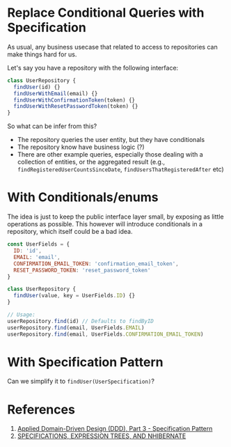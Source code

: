# Replace Conditional Queries with Specification

As usual, any business usecase that related to access to repositories can make things hard for us.

Let's say you have a repository with the following interface:

```js
class UserRepository {
  findUser(id) {}
  findUserWithEmail(email) {}
  findUserWithConfirmationToken(token) {}
  findUserWithResetPasswordToken(token) {}
}
```

So what can be infer from this?
- The repository queries the user entity, but they have conditionals
- The repository know have business logic (?)
- There are other example queries, especially those dealing with a collection of entities, or the aggregated result (e.g., `findRegisteredUserCountsSinceDate`, `findUsersThatRegisteredAfter` etc)


# With Conditionals/enums

The idea is just to keep the public interface layer small, by exposing as little operations as possible. This however will introduce conditionals in a repository, which itself could be a bad idea.
```js
const UserFields = {
  ID: 'id',
  EMAIL: 'email',
  CONFIRMATION_EMAIL_TOKEN: 'confirmation_email_token',
  RESET_PASSWORD_TOKEN: 'reset_password_token'
}

class UserRepository {
  findUser(value, key = UserFields.ID) {}
}

// Usage:
userRepository.find(id) // Defaults to findByID
userRepository.find(email, UserFields.EMAIL)
userRepository.find(email, UserFields.CONFIRMATION_EMAIL_TOKEN)
```

# With Specification Pattern
Can we simplify it to `findUser(UserSpecification)`?


# References

1. [Applied Domain-Driven Design (DDD), Part 3 - Specification Pattern](http://www.zankavtaskin.com/2013/10/applied-domain-driven-design-ddd-part-3.html)
2. [SPECIFICATIONS, EXPRESSION TREES, AND NHIBERNATE](https://davefancher.com/2012/07/03/specifications-expression-trees-and-nhibernate/)
